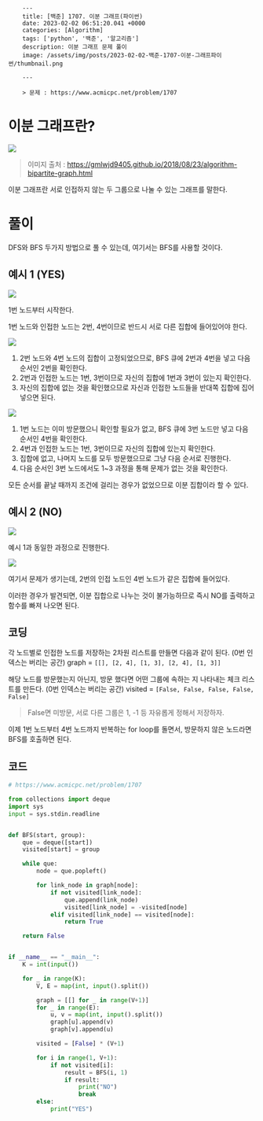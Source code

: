 

        ---
        title: [백준] 1707. 이분 그래프(파이썬)
        date: 2023-02-02 06:51:20.041 +0000
        categories: [Algorithm]
        tags: ['python', '백준', '알고리즘']
        description: 이분 그래프 문제 풀이
        image: /assets/img/posts/2023-02-02-백준-1707-이분-그래프파이썬/thumbnail.png
        
        ---

        > 문제 : https://www.acmicpc.net/problem/1707

# 이분 그래프란?

![](/assets/img/posts/2023-02-02-백준-1707-이분-그래프파이썬/img0.png)
> 이미지 출처 : https://gmlwjd9405.github.io/2018/08/23/algorithm-bipartite-graph.html

이분 그래프란 서로 인접하지 않는 두 그룹으로 나눌 수 있는 그래프를 말한다.

# 풀이

DFS와 BFS 두가지 방법으로 풀 수 있는데, 여기서는 BFS를 사용할 것이다.

## 예시 1 (YES)

![](/assets/img/posts/2023-02-02-백준-1707-이분-그래프파이썬/img1.png)

1번 노드부터 시작한다.

1번 노드와 인접한 노드는 2번, 4번이므로 반드시 서로 다른 집합에 들어있어야 한다.

![](/assets/img/posts/2023-02-02-백준-1707-이분-그래프파이썬/img2.png)

1. 2번 노드와 4번 노드의 집합이 고정되었으므로, BFS 큐에 2번과 4번을 넣고 다음 순서인 2번을 확인한다.
2. 2번과 인접한 노드는 1번, 3번이므로 자신의 집합에 1번과 3번이 있는지 확인한다.
3. 자신의 집합에 없는 것을 확인했으므로 자신과 인접한 노드들을 반대쪽 집합에 집어 넣으면 된다.

![](/assets/img/posts/2023-02-02-백준-1707-이분-그래프파이썬/img3.png)

1. 1번 노드는 이미 방문했으니 확인할 필요가 없고, BFS 큐에 3번 노드만 넣고 다음 순서인 4번을 확인한다.
2. 4번과 인접한 노드는 1번, 3번이므로 자신의 집합에 있는지 확인한다.
3. 집합에 없고, 나머지 노드를 모두 방문했으므로 그냥 다음 순서로 진행한다.
4. 다음 순서인 3번 노드에서도 1~3 과정을 통해 문제가 없는 것을 확인한다.

모든 순서를 끝날 때까지 조건에 걸리는 경우가 없었으므로 이분 집합이라 할 수 있다.

## 예시 2 (NO)

![](/assets/img/posts/2023-02-02-백준-1707-이분-그래프파이썬/img4.png)

예시 1과 동일한 과정으로 진행한다.

![](/assets/img/posts/2023-02-02-백준-1707-이분-그래프파이썬/img5.png)

여기서 문제가 생기는데, 2번의 인접 노드인 4번 노드가 같은 집합에 들어있다.

이러한 경우가 발견되면, 이분 집합으로 나누는 것이 불가능하므로 즉시 NO를 출력하고 함수를 빠져 나오면 된다.


## 코딩

각 노드별로 인접한 노드를 저장하는 2차원 리스트를 만들면 다음과 같이 된다. (0번 인덱스는 버리는 공간)
graph = `[[], [2, 4], [1, 3], [2, 4], [1, 3]]`

해당 노드를 방문했는지 아닌지, 방문 했다면 어떤 그룹에 속하는 지 나타내는 체크 리스트를 만든다. (0번 인덱스는 버리는 공간)
visited = `[False, False, False, False, False]`

> False면 미방문, 서로 다른 그룹은 1, -1 등 자유롭게 정해서 저장하자.

이제 1번 노드부터 4번 노드까지 반복하는 for loop를 돌면서, 방문하지 않은 노드라면 BFS를 호출하면 된다.

## 코드

```python
# https://www.acmicpc.net/problem/1707

from collections import deque
import sys
input = sys.stdin.readline


def BFS(start, group):
    que = deque([start])
    visited[start] = group

    while que:
        node = que.popleft()

        for link_node in graph[node]:
            if not visited[link_node]:
                que.append(link_node)
                visited[link_node] = -visited[node]
            elif visited[link_node] == visited[node]:
                return True

    return False


if __name__ == "__main__":
    K = int(input())

    for _ in range(K):
        V, E = map(int, input().split())

        graph = [[] for _ in range(V+1)]
        for _ in range(E):
            u, v = map(int, input().split())
            graph[u].append(v)
            graph[v].append(u)

        visited = [False] * (V+1)

        for i in range(1, V+1):
            if not visited[i]:
                result = BFS(i, 1)
                if result:
                    print("NO")
                    break
        else:
            print("YES")

```

        